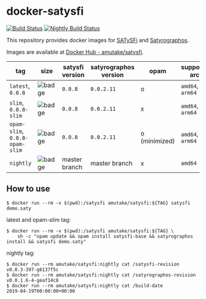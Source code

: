 # docker-satysfi

[![Build Status](https://github.com/amutake/docker-satysfi/workflows/build/badge.svg)](https://github.com/amutake/docker-satysfi/actions?query=workflow%3Abuild)
[![Nightly Build Status](https://github.com/amutake/docker-satysfi/workflows/nightly/badge.svg)](https://github.com/amutake/docker-satysfi/actions?query=workflow%3Anightly)

This repository provides docker images for [SATySFi](https://github.com/gfngfn/SATySFi) and [Satyrographos](https://github.com/na4zagin3/satyrographos).

Images are available at [Docker Hub - amutake/satysfi](https://hub.docker.com/r/amutake/satysfi/).

| tag                            | size                                                                                                           | satysfi version | satyrographos version | opam          | supported arch   | note                         |
| ------------------------------ | -------------------------------------------------------------------------------------------------------------- | --------------- | --------------------- | ------------- | ---------------- | ---------------------------- |
| `latest`, `0.0.8`              | ![badge](https://img.shields.io/docker/image-size/amutake/satysfi/latest?color=black&label=%20&logo=docker)    | `0.0.8`         | `0.0.2.11`            | o             | `amd64`, `arm64` |                              |
| `slim`, `0.0.8-slim`           | ![badge](https://img.shields.io/docker/image-size/amutake/satysfi/slim?color=black&label=%20&logo=docker)      | `0.0.8`         | `0.0.2.11`            | x             | `amd64`, `arm64` |                              |
| `opam-slim`, `0.0.8-opam-slim` | ![badge](https://img.shields.io/docker/image-size/amutake/satysfi/opam-slim?color=black&label=%20&logo=docker) | `0.0.8`         | `0.0.2.11`            | o (minimized) | `amd64`, `arm64` | **EXPERIMENTAL**             |
| `nightly`                      | ![badge](https://img.shields.io/docker/image-size/amutake/satysfi/nightly?color=black&label=%20&logo=docker)   | master branch   | master branch         | x             | `amd64`          | built at 00:00 UTC every day |

## How to use

```console
$ docker run --rm -v $(pwd):/satysfi amutake/satysfi:${TAG} satysfi demo.saty
```

latest and opam-slim tag:

```console
$ docker run --rm -v $(pwd):/satysfi amutake/satysfi:${TAG} \
    sh -c "opam update && opam install satysfi-base && satyrographos install && satysfi demo.saty"
```

nightly tag:

```console
$ docker run --rm amutake/satysfi:nightly cat /satysfi-revision
v0.0.3-397-g6137f5c
$ docker run --rm amutake/satysfi:nightly cat /satyrographos-revision
v0.0.1.6-4-geaf14c8
$ docker run --rm amutake/satysfi:nightly cat /build-date
2019-04-19T00:00:00+00:00
```
